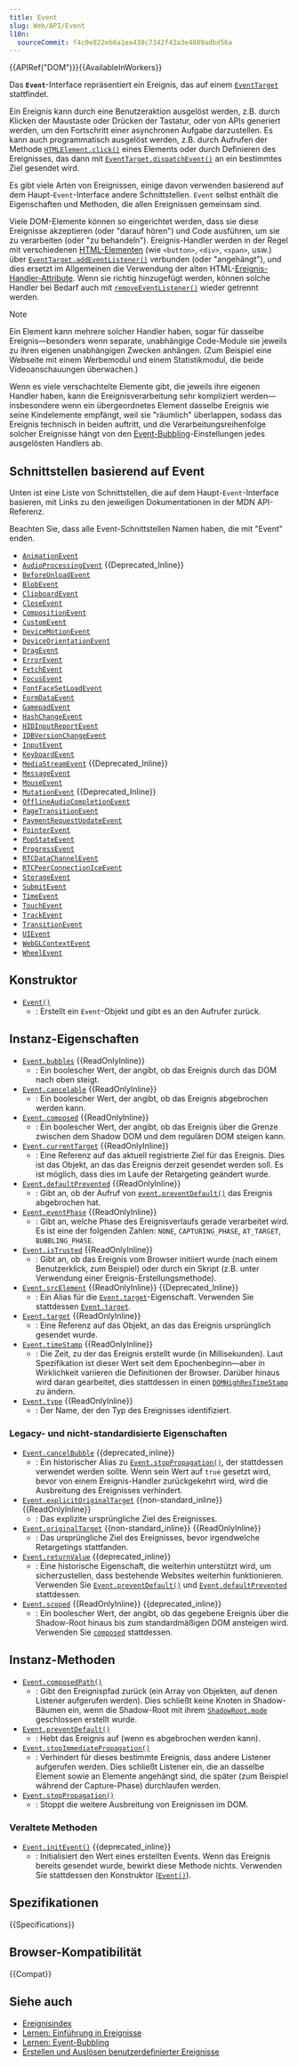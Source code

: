 ```yaml
---
title: Event
slug: Web/API/Event
l10n:
  sourceCommit: f4c0e822eb6a1ea438c7342f43a3e4809adbd56a
---
```


{{APIRef("DOM")}}{{AvailableInWorkers}}

Das **`Event`**-Interface repräsentiert ein Ereignis, das auf einem [`EventTarget`](/de/docs/Web/API/EventTarget) stattfindet.

Ein Ereignis kann durch eine Benutzeraktion ausgelöst werden, z.B. durch Klicken der Maustaste oder Drücken der Tastatur, oder von APIs generiert werden, um den Fortschritt einer asynchronen Aufgabe darzustellen. Es kann auch programmatisch ausgelöst werden, z.B. durch Aufrufen der Methode [`HTMLElement.click()`](/de/docs/Web/API/HTMLElement/click) eines Elements oder durch Definieren des Ereignisses, das dann mit [`EventTarget.dispatchEvent()`](/de/docs/Web/API/EventTarget/dispatchEvent) an ein bestimmtes Ziel gesendet wird.

Es gibt viele Arten von Ereignissen, einige davon verwenden basierend auf dem Haupt-`Event`-Interface andere Schnittstellen. `Event` selbst enthält die Eigenschaften und Methoden, die allen Ereignissen gemeinsam sind.

Viele DOM-Elemente können so eingerichtet werden, dass sie diese Ereignisse akzeptieren (oder "darauf hören") und Code ausführen, um sie zu verarbeiten (oder "zu behandeln"). Ereignis-Handler werden in der Regel mit verschiedenen [HTML-Elementen](/de/docs/Web/HTML/Reference/Elements) (wie `<button>`, `<div>`, `<span>`, usw.) über [`EventTarget.addEventListener()`](/de/docs/Web/API/EventTarget/addEventListener) verbunden (oder "angehängt"), und dies ersetzt im Allgemeinen die Verwendung der alten HTML-[Ereignis-Handler-Attribute](/de/docs/Web/HTML/Reference/Global_attributes). Wenn sie richtig hinzugefügt werden, können solche Handler bei Bedarf auch mit [`removeEventListener()`](/de/docs/Web/API/EventTarget/removeEventListener) wieder getrennt werden.

> [!NOTE]
> Ein Element kann mehrere solcher Handler haben, sogar für dasselbe Ereignis—besonders wenn separate, unabhängige Code-Module sie jeweils zu ihren eigenen unabhängigen Zwecken anhängen. (Zum Beispiel eine Webseite mit einem Werbemodul und einem Statistikmodul, die beide Videoanschauungen überwachen.)

Wenn es viele verschachtelte Elemente gibt, die jeweils ihre eigenen Handler haben, kann die Ereignisverarbeitung sehr kompliziert werden—insbesondere wenn ein übergeordnetes Element dasselbe Ereignis wie seine Kindelemente empfängt, weil sie "räumlich" überlappen, sodass das Ereignis technisch in beiden auftritt, und die Verarbeitungsreihenfolge solcher Ereignisse hängt von den [Event-Bubbling](/de/docs/Learn_web_development/Core/Scripting/Event_bubbling)-Einstellungen jedes ausgelösten Handlers ab.

## Schnittstellen basierend auf Event

Unten ist eine Liste von Schnittstellen, die auf dem Haupt-`Event`-Interface basieren, mit Links zu den jeweiligen Dokumentationen in der MDN API-Referenz.

Beachten Sie, dass alle Event-Schnittstellen Namen haben, die mit "Event" enden.

- [`AnimationEvent`](/de/docs/Web/API/AnimationEvent)
- [`AudioProcessingEvent`](/de/docs/Web/API/AudioProcessingEvent) {{Deprecated_Inline}}
- [`BeforeUnloadEvent`](/de/docs/Web/API/BeforeUnloadEvent)
- [`BlobEvent`](/de/docs/Web/API/BlobEvent)
- [`ClipboardEvent`](/de/docs/Web/API/ClipboardEvent)
- [`CloseEvent`](/de/docs/Web/API/CloseEvent)
- [`CompositionEvent`](/de/docs/Web/API/CompositionEvent)
- [`CustomEvent`](/de/docs/Web/API/CustomEvent)
- [`DeviceMotionEvent`](/de/docs/Web/API/DeviceMotionEvent)
- [`DeviceOrientationEvent`](/de/docs/Web/API/DeviceOrientationEvent)
- [`DragEvent`](/de/docs/Web/API/DragEvent)
- [`ErrorEvent`](/de/docs/Web/API/ErrorEvent)
- [`FetchEvent`](/de/docs/Web/API/FetchEvent)
- [`FocusEvent`](/de/docs/Web/API/FocusEvent)
- [`FontFaceSetLoadEvent`](/de/docs/Web/API/FontFaceSetLoadEvent)
- [`FormDataEvent`](/de/docs/Web/API/FormDataEvent)
- [`GamepadEvent`](/de/docs/Web/API/GamepadEvent)
- [`HashChangeEvent`](/de/docs/Web/API/HashChangeEvent)
- [`HIDInputReportEvent`](/de/docs/Web/API/HIDInputReportEvent)
- [`IDBVersionChangeEvent`](/de/docs/Web/API/IDBVersionChangeEvent)
- [`InputEvent`](/de/docs/Web/API/InputEvent)
- [`KeyboardEvent`](/de/docs/Web/API/KeyboardEvent)
- [`MediaStreamEvent`](/de/docs/Web/API/MediaStreamEvent) {{Deprecated_Inline}}
- [`MessageEvent`](/de/docs/Web/API/MessageEvent)
- [`MouseEvent`](/de/docs/Web/API/MouseEvent)
- [`MutationEvent`](/de/docs/Web/API/MutationEvent) {{Deprecated_Inline}}
- [`OfflineAudioCompletionEvent`](/de/docs/Web/API/OfflineAudioCompletionEvent)
- [`PageTransitionEvent`](/de/docs/Web/API/PageTransitionEvent)
- [`PaymentRequestUpdateEvent`](/de/docs/Web/API/PaymentRequestUpdateEvent)
- [`PointerEvent`](/de/docs/Web/API/PointerEvent)
- [`PopStateEvent`](/de/docs/Web/API/PopStateEvent)
- [`ProgressEvent`](/de/docs/Web/API/ProgressEvent)
- [`RTCDataChannelEvent`](/de/docs/Web/API/RTCDataChannelEvent)
- [`RTCPeerConnectionIceEvent`](/de/docs/Web/API/RTCPeerConnectionIceEvent)
- [`StorageEvent`](/de/docs/Web/API/StorageEvent)
- [`SubmitEvent`](/de/docs/Web/API/SubmitEvent)
- [`TimeEvent`](/de/docs/Web/API/TimeEvent)
- [`TouchEvent`](/de/docs/Web/API/TouchEvent)
- [`TrackEvent`](/de/docs/Web/API/TrackEvent)
- [`TransitionEvent`](/de/docs/Web/API/TransitionEvent)
- [`UIEvent`](/de/docs/Web/API/UIEvent)
- [`WebGLContextEvent`](/de/docs/Web/API/WebGLContextEvent)
- [`WheelEvent`](/de/docs/Web/API/WheelEvent)

## Konstruktor

- [`Event()`](/de/docs/Web/API/Event/Event)
  - : Erstellt ein `Event`-Objekt und gibt es an den Aufrufer zurück.

## Instanz-Eigenschaften

- [`Event.bubbles`](/de/docs/Web/API/Event/bubbles) {{ReadOnlyInline}}
  - : Ein boolescher Wert, der angibt, ob das Ereignis durch das DOM nach oben steigt.
- [`Event.cancelable`](/de/docs/Web/API/Event/cancelable) {{ReadOnlyInline}}
  - : Ein boolescher Wert, der angibt, ob das Ereignis abgebrochen werden kann.
- [`Event.composed`](/de/docs/Web/API/Event/composed) {{ReadOnlyInline}}
  - : Ein boolescher Wert, der angibt, ob das Ereignis über die Grenze zwischen dem Shadow DOM und dem regulären DOM steigen kann.
- [`Event.currentTarget`](/de/docs/Web/API/Event/currentTarget) {{ReadOnlyInline}}
  - : Eine Referenz auf das aktuell registrierte Ziel für das Ereignis. Dies ist das Objekt, an das das Ereignis derzeit gesendet werden soll. Es ist möglich, dass dies im Laufe der Retargeting geändert wurde.
- [`Event.defaultPrevented`](/de/docs/Web/API/Event/defaultPrevented) {{ReadOnlyInline}}
  - : Gibt an, ob der Aufruf von [`event.preventDefault()`](/de/docs/Web/API/Event/preventDefault) das Ereignis abgebrochen hat.
- [`Event.eventPhase`](/de/docs/Web/API/Event/eventPhase) {{ReadOnlyInline}}
  - : Gibt an, welche Phase des Ereignisverlaufs gerade verarbeitet wird. Es ist eine der folgenden Zahlen: `NONE`, `CAPTURING_PHASE`, `AT_TARGET`, `BUBBLING_PHASE`.
- [`Event.isTrusted`](/de/docs/Web/API/Event/isTrusted) {{ReadOnlyInline}}
  - : Gibt an, ob das Ereignis vom Browser initiiert wurde (nach einem Benutzerklick, zum Beispiel) oder durch ein Skript (z.B. unter Verwendung einer Ereignis-Erstellungsmethode).
- [`Event.srcElement`](/de/docs/Web/API/Event/srcElement) {{ReadOnlyInline}} {{Deprecated_Inline}}
  - : Ein Alias für die [`Event.target`](/de/docs/Web/API/Event/target)-Eigenschaft. Verwenden Sie stattdessen [`Event.target`](/de/docs/Web/API/Event/target).
- [`Event.target`](/de/docs/Web/API/Event/target) {{ReadOnlyInline}}
  - : Eine Referenz auf das Objekt, an das das Ereignis ursprünglich gesendet wurde.
- [`Event.timeStamp`](/de/docs/Web/API/Event/timeStamp) {{ReadOnlyInline}}
  - : Die Zeit, zu der das Ereignis erstellt wurde (in Millisekunden). Laut Spezifikation ist dieser Wert seit dem Epochenbeginn—aber in Wirklichkeit variieren die Definitionen der Browser. Darüber hinaus wird daran gearbeitet, dies stattdessen in einen [`DOMHighResTimeStamp`](/de/docs/Web/API/DOMHighResTimeStamp) zu ändern.
- [`Event.type`](/de/docs/Web/API/Event/type) {{ReadOnlyInline}}
  - : Der Name, der den Typ des Ereignisses identifiziert.

### Legacy- und nicht-standardisierte Eigenschaften

- [`Event.cancelBubble`](/de/docs/Web/API/Event/cancelBubble) {{deprecated_inline}}
  - : Ein historischer Alias zu [`Event.stopPropagation()`](/de/docs/Web/API/Event/stopPropagation), der stattdessen verwendet werden sollte. Wenn sein Wert auf `true` gesetzt wird, bevor von einem Ereignis-Handler zurückgekehrt wird, wird die Ausbreitung des Ereignisses verhindert.
- [`Event.explicitOriginalTarget`](/de/docs/Web/API/Event/explicitOriginalTarget) {{non-standard_inline}} {{ReadOnlyInline}}
  - : Das explizite ursprüngliche Ziel des Ereignisses.
- [`Event.originalTarget`](/de/docs/Web/API/Event/originalTarget) {{non-standard_inline}} {{ReadOnlyInline}}
  - : Das ursprüngliche Ziel des Ereignisses, bevor irgendwelche Retargetings stattfanden.
- [`Event.returnValue`](/de/docs/Web/API/Event/returnValue) {{deprecated_inline}}
  - : Eine historische Eigenschaft, die weiterhin unterstützt wird, um sicherzustellen, dass bestehende Websites weiterhin funktionieren. Verwenden Sie [`Event.preventDefault()`](/de/docs/Web/API/Event/preventDefault) und [`Event.defaultPrevented`](/de/docs/Web/API/Event/defaultPrevented) stattdessen.
- [`Event.scoped`](/de/docs/Web/API/Event/composed) {{ReadOnlyInline}} {{deprecated_inline}}
  - : Ein boolescher Wert, der angibt, ob das gegebene Ereignis über die Shadow-Root hinaus bis zum standardmäßigen DOM ansteigen wird. Verwenden Sie [`composed`](/de/docs/Web/API/Event/composed) stattdessen.

## Instanz-Methoden

- [`Event.composedPath()`](/de/docs/Web/API/Event/composedPath)
  - : Gibt den Ereignispfad zurück (ein Array von Objekten, auf denen Listener aufgerufen werden). Dies schließt keine Knoten in Shadow-Bäumen ein, wenn die Shadow-Root mit ihrem [`ShadowRoot.mode`](/de/docs/Web/API/ShadowRoot/mode) geschlossen erstellt wurde.
- [`Event.preventDefault()`](/de/docs/Web/API/Event/preventDefault)
  - : Hebt das Ereignis auf (wenn es abgebrochen werden kann).
- [`Event.stopImmediatePropagation()`](/de/docs/Web/API/Event/stopImmediatePropagation)
  - : Verhindert für dieses bestimmte Ereignis, dass andere Listener aufgerufen werden. Dies schließt Listener ein, die an dasselbe Element sowie an Elemente angehängt sind, die später (zum Beispiel während der Capture-Phase) durchlaufen werden.
- [`Event.stopPropagation()`](/de/docs/Web/API/Event/stopPropagation)
  - : Stoppt die weitere Ausbreitung von Ereignissen im DOM.

### Veraltete Methoden

- [`Event.initEvent()`](/de/docs/Web/API/Event/initEvent) {{deprecated_inline}}
  - : Initialisiert den Wert eines erstellten Events. Wenn das Ereignis bereits gesendet wurde, bewirkt diese Methode nichts. Verwenden Sie stattdessen den Konstruktor ([`Event()`](/de/docs/Web/API/Event/Event)).

## Spezifikationen

{{Specifications}}

## Browser-Kompatibilität

{{Compat}}

## Siehe auch

- [Ereignisindex](/de/docs/Web/API/Document_Object_Model/Events#event_index)
- [Lernen: Einführung in Ereignisse](/de/docs/Learn_web_development/Core/Scripting/Events)
- [Lernen: Event-Bubbling](/de/docs/Learn_web_development/Core/Scripting/Event_bubbling)
- [Erstellen und Auslösen benutzerdefinierter Ereignisse](/de/docs/Web/API/Document_Object_Model/Events#creating_and_dispatching_events)

